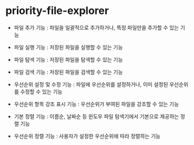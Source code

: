 # priority-file-explorer


- 파일 추가 기능 : 파일을 일괄적으로 추가하거나, 특정 파일만을 추가할 수 있는 기능
- 파일 실행 기능 : 저장된 파일을 실행할 수 있는 기능
  
- 파일 탐색 기능 : 저장된 파일을 탐색할 수 있는 기능
- 파일 검색 기능 : 저장된 파일을 검색할 수 있는 기능
  
- 우선순위 설정 및 수정 기능 : 파일에 우선순위를 설정하거나, 이미 설정된 우선순위를 수정할 수 있는 기능
- 우선순위 항목 강조 표시 기능 : 우선순위가 부여된 파일을 강조할 수 있는 기능
  
- 기본 정렬 기능 : 이름순, 날짜순 등 윈도우 파일 탐색기에서 기본으로 제공하는 정렬 기능
- 우선순위 정렬 기능 : 사용자가 설정한 우선순위에 따라 정렬하는 기능
